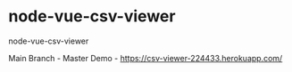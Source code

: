 # node-vue-csv-viewer
node-vue-csv-viewer

Main Branch - Master
Demo - https://csv-viewer-224433.herokuapp.com/

